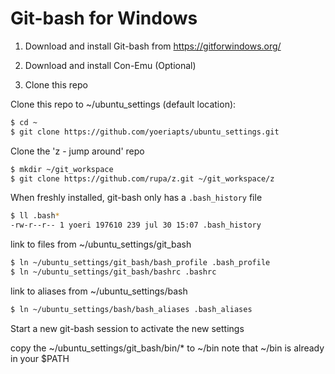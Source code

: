 # Git-bash for Windows

1. Download and install Git-bash from https://gitforwindows.org/
2. Download and install Con-Emu (Optional)

3. Clone this repo


Clone this repo to ~/ubuntu_settings (default location):
```bash
$ cd ~
$ git clone https://github.com/yoeriapts/ubuntu_settings.git
```

Clone the 'z - jump around' repo
```bash
$ mkdir ~/git_workspace
$ git clone https://github.com/rupa/z.git ~/git_workspace/z
```

When freshly installed, git-bash only has a `.bash_history` file
```bash
$ ll .bash*
-rw-r--r-- 1 yoeri 197610 239 jul 30 15:07 .bash_history
```

link to files from ~/ubuntu_settings/git_bash
```bash
$ ln ~/ubuntu_settings/git_bash/bash_profile .bash_profile
$ ln ~/ubuntu_settings/git_bash/bashrc .bashrc
```
link to aliases from ~/ubuntu_settings/bash
```bash
$ ln ~/ubuntu_settings/bash/bash_aliases .bash_aliases
```

Start a new git-bash session to activate the new settings

copy the ~/ubuntu_settings/git_bash/bin/* to ~/bin 
note that ~/bin is already in your $PATH


